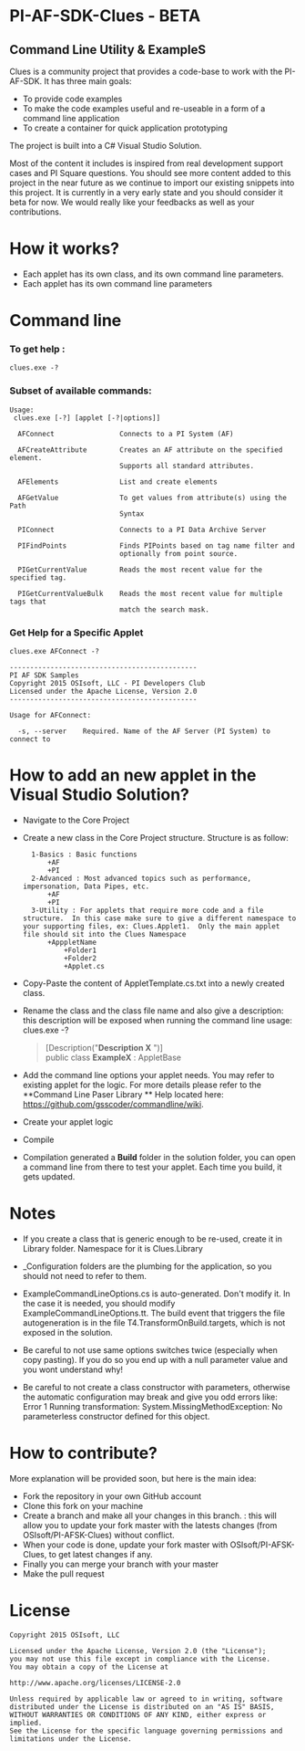 # PI-AF-SDK-Clues - BETA
## **C**ommand **L**ine **U**tility & **E**xample**S**

Clues is a community project that provides a code-base to work with the PI-AF-SDK.  It has three main goals: 
* To provide code examples
* To make the code examples useful and re-useable in a form of a command line application
* To create a container for quick application prototyping

The project is built into a C# Visual Studio Solution.  

Most of the content it includes is inspired from real development support cases and PI Square questions. You should see more content added to this project in the near future as we continue to import our existing snippets into this project.  It is currently in a very early state and you should consider it beta for now.  We would really like your feedbacks as well as your contributions.

# How it works?
* Each applet has its own class, and its own command line parameters.  
* Each applet has its own command line parameters

# Command line

### To get help :  
`clues.exe -?`  
### Subset of available commands:  
    Usage:
     clues.exe [-?] [applet [-?|options]]
    
      AFConnect                Connects to a PI System (AF)
    
      AFCreateAttribute        Creates an AF attribute on the specified element.
                               Supports all standard attributes.
    
      AFElements               List and create elements
    
      AFGetValue               To get values from attribute(s) using the Path
                               Syntax
    
      PIConnect                Connects to a PI Data Archive Server
    
      PIFindPoints             Finds PIPoints based on tag name filter and
                               optionally from point source.
    
      PIGetCurrentValue        Reads the most recent value for the specified tag.
    
      PIGetCurrentValueBulk    Reads the most recent value for multiple tags that
                               match the search mask.


### Get Help for a Specific Applet
`clues.exe AFConnect -?`

	----------------------------------------------
	PI AF SDK Samples
	Copyright 2015 OSIsoft, LLC - PI Developers Club
	Licensed under the Apache License, Version 2.0
	----------------------------------------------

	Usage for AFConnect:

	  -s, --server    Required. Name of the AF Server (PI System) to connect to

# How to add an new applet in the Visual Studio Solution?

* Navigate to the Core Project

* Create a new class in the Core Project structure. Structure is as follow:

	    1-Basics : Basic functions
	        +AF
	        +PI
	    2-Advanced : Most advanced topics such as performance, impersonation, Data Pipes, etc.
	        +AF
	        +PI
	    3-Utility : For applets that require more code and a file structure.  In this case make sure to give a different namespace to your supporting files, ex: Clues.Applet1.  Only the main applet file should sit into the Clues Namespace
	        +ApppletName
	            +Folder1
	            +Folder2
	            +Applet.cs

* Copy-Paste the content of AppletTemplate.cs.txt into a newly created class. 

* Rename the class and the class file name and also give a description: this description will be exposed when running the command line usage: clues.exe -?  
    >[Description("**Description X** ")]  
    >public class **ExampleX** : AppletBase

* Add the command line options your applet needs.  You may refer to existing applet for the logic.  For more details please refer to the **Command Line Paser Library ** Help located here: https://github.com/gsscoder/commandline/wiki.

* Create your applet logic

* Compile

* Compilation generated a **Build** folder in the solution folder, you can open a command line from there to test your applet.  Each time you build, it gets updated.


# Notes

* If you create a class that is generic enough to be re-used, create it in Library folder.  Namespace for it is Clues.Library

* _Configuration folders are the plumbing for the application, so you should not need to refer to them.

* ExampleCommandLineOptions.cs is auto-generated. Don't modify it. In the case it is needed, you should modify ExampleCommandLineOptions.tt.  The build event that triggers the file autogeneration is in the file T4.TransformOnBuild.targets, which is not exposed in the solution.

* Be careful to not use same options switches twice (especially when copy pasting).  If you do so you end up with a null parameter value and you wont understand why!

* Be careful to not create a class constructor with parameters, otherwise the automatic configuration may break and give you odd errors like: Error	1	Running transformation: System.MissingMethodException: No parameterless constructor defined for this object.

# How to contribute?
More explanation will be provided soon, but here is the main idea:
* Fork the repository in your own GitHub account
* Clone this fork on your machine
* Create a branch and make all your changes in this branch. : this will allow you to update your fork master with the latests changes (from OSIsoft/PI-AFSK-Clues) without conflict.  
* When your code is done, update your fork master with OSIsoft/PI-AFSK-Clues, to get latest changes if any.
* Finally you can merge your branch with your master
* Make the pull request

# License

    Copyright 2015 OSIsoft, LLC
     
    Licensed under the Apache License, Version 2.0 (the "License");
    you may not use this file except in compliance with the License.
    You may obtain a copy of the License at
     
    http://www.apache.org/licenses/LICENSE-2.0
     
    Unless required by applicable law or agreed to in writing, software
    distributed under the License is distributed on an "AS IS" BASIS,
    WITHOUT WARRANTIES OR CONDITIONS OF ANY KIND, either express or implied.
    See the License for the specific language governing permissions and
    limitations under the License.
